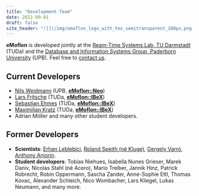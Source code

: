 ```yaml
---
title: "Development Team"
date: 2022-09-01
draft: false
site_header: "![](/img/emoflon_logo_with_tex_semitransparent_100px.png)"
---
```


**eMoflon** is developed jointly at the [Ream-Time Systems Lab, TU Darmstadt](https://www.es.tu-darmstadt.de/en/) (TUDa) and the [Database and Information Systems Group, Paderborn University](https://cs.uni-paderborn.de/en/dbis/startseite/) (UPB).
Feel free to [contact us](../contact).


## Current Developers

- [Nils Weidmann](https://cs.uni-paderborn.de/dbis/personal/arbeitsgruppe/mitarbeiter/nils-weidmann/visitenkarte/) (UPB, **[eMoflon::Neo](../neo)**)
- [Lars Fritsche](https://www.es.tu-darmstadt.de/es/team/lars-fritsche/) (TUDa, **[eMoflon::IBeX](../ibex)**)
- [Sebastian Ehmes](https://www.es.tu-darmstadt.de/es/team/sebastian-ehmes/) (TUDa, **[eMoflon::IBeX](../ibex)**)
- [Maximilian Kratz](https://www.es.tu-darmstadt.de/es/team/maximilian-kratz) (TUDa, **[eMoflon::IBeX](../ibex)**)
- Adrian Möller and many other student developers.


## Former Developers

- **Scientists**: [Erhan Leblebici](https://www.es.tu-darmstadt.de/es/ehemalige/erhan-leblebici), [Roland Speith (né Kluge)](https://www.es.tu-darmstadt.de/es/ehemalige/roland-speith-nee-kluge), [Gergely Varró](https://www.es.tu-darmstadt.de/es/team/gergely-varro), [Anthony Anjorin](https://www.es.tu-darmstadt.de/es/ehemalige/anthony-anjorin).
- **Student developers**: Tobias Niehues, Isabella Nunes Grieser, Marek Daniv, Nicolas Stahl (né Acero), Mario Treiber, Jannik Hinz, Patrick Robrecht, Robin Oppermann, Sascha Zander, Anne-Sophie Ettl, Thomas Kovac, Alexander Schleich, Nico Wombacher, Lars Kliegel, Lukas Neumann, and many more.
